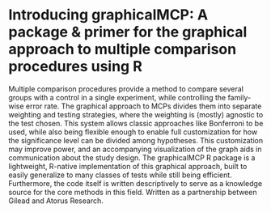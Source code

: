 # Introducing graphicalMCP: A package & primer for the graphical approach to multiple comparison procedures using R

Multiple comparison procedures provide a method to compare several groups with a control in a single experiment, while controlling the family-wise error rate. The graphical approach to MCPs divides them into separate weighting and testing strategies, where the weighting is (mostly) agnostic to the test chosen. This system allows classic approaches like Bonferroni to be used, while also being flexible enough to enable full customization for how the significance level can be divided among hypotheses. This customization may improve power, and an accompanying visualization of the graph aids in communication about the study design. The graphicalMCP R package is a lightweight, R-native implementation of this graphical approach, built to easily generalize to many classes of tests while still being efficient. Furthermore, the code itself is written descriptively to serve as a knowledge source for the core methods in this field. Written as a partnership between Gilead and Atorus Research.
